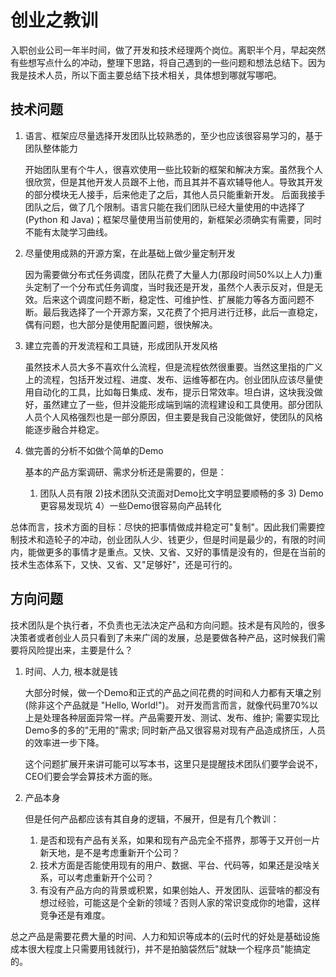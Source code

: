 # 创业之教训

入职创业公司一年半时间，做了开发和技术经理两个岗位。离职半个月，早起突然有些想写点什么的冲动，整理下思路，将自己遇到的一些问题和想法总结下。因为我是技术人员，所以下面主要总结下技术相关，具体想到哪就写哪吧。

## 技术问题
   
1. 语言、框架应尽量选择开发团队比较熟悉的，至少也应该很容易学习的，基于团队整体能力

   开始团队里有个牛人，很喜欢使用一些比较新的框架和解决方案。虽然我个人很欣赏，但是其他开发人员跟不上他，而且其并不喜欢辅导他人。导致其开发的部分模块无人接手，后来他走了之后，其他人员只能重新开发。
   后面我接手团队之后，做了几个限制。语言只能在我们团队已经大量使用的中选择了(Python 和 Java)；框架尽量使用当前使用的，新框架必须确实有需要，同时不能有太陡学习曲线。
   
2. 尽量使用成熟的开源方案，在此基础上做少量定制开发

   因为需要做分布式任务调度，团队花费了大量人力(那段时间50%以上人力)重头定制了一个分布式任务调度，当时我还是开发，虽然个人表示反对，但是无效。后来这个调度问题不断，稳定性、可维护性、扩展能力等各方面问题不断。最后我选择了一个开源方案，又花费了个把月进行迁移，此后一直稳定，偶有问题，也大部分是使用配置问题，很快解决。

3. 建立完善的开发流程和工具链，形成团队开发风格
   
   虽然技术人员大多不喜欢什么流程，但是流程依然很重要。当然这里指的广义上的流程，包括开发过程、进度、发布、运维等都在内。创业团队应该尽量使用自动化的工具，比如每日集成、发布，提示日常效率。坦白讲，这块我没做好，虽然建立了一些，但并没能形成端到端的流程建设和工具使用。部分团队人员个人风格强烈也是一部分原因，但主要是我自己没能做好，使团队的风格能逐步融合并稳定。

4. 做完善的分析不如做个简单的Demo

   基本的产品方案调研、需求分析还是需要的，但是：
 
	1) 团队人员有限 2)技术团队交流面对Demo比文字明显要顺畅的多 3) Demo更容易发现坑 4）一些Demo很容易向产品转化

总体而言，技术方面的目标：尽快的把事情做成并稳定可"复制"。因此我们需要控制技术和造轮子的冲动，创业团队人少、钱更少，但是时间是最少的，有限的时间内，能做更多的事情才是重点。又快、又省、又好的事情是没有的，但是在当前的技术生态体系下，又快、又省、又"足够好"，还是可行的。

   
## 方向问题

技术团队是个执行者，不负责也无法决定产品和方向问题。技术是有风险的，很多决策者或者创业人员只看到了未来广阔的发展，总是要做各种产品，这时候我们需要将风险提出来，主要是什么？

1. 时间、人力, 根本就是钱

   大部分时候，做一个Demo和正式的产品之间花费的时间和人力都有天壤之别(除非这个产品就是 "Hello, World!")。 对开发而言而言，就像代码里70%以上是处理各种层面异常一样。产品需要开发、测试、发布、维护; 需要实现比Demo多的多的"无用的"需求; 同时新产品又很容易对现有产品造成挤压，人员的效率进一步下降。
   
   这个问题扩展开来讲可能可以写本书，这里只是提醒技术团队们要学会说不，CEO们要会学会算技术方面的账。
   
2. 产品本身

	但是任何产品都应该有其自身的逻辑，不展开，但是有几个教训：
	
	1. 是否和现有产品有关系，如果和现有产品完全不搭界，那等于又开创一片新天地，是不是考虑重新开个公司？
	2. 技术方面是否能使用现有的用户、数据、平台、代码等，如果还是没啥关系，可以考虑重新开个公司？
	3. 有没有产品方向的背景或积累，如果创始人、开发团队、运营啥的都没有想过经验，可能这是个全新的领域？否则人家的常识变成你的地雷，这样竞争还是有难度。

总之产品是需要花费大量的时间、人力和知识等成本的(云时代的好处是基础设施成本很大程度上只需要用钱就行)，并不是拍脑袋然后"就缺一个程序员"能搞定的。